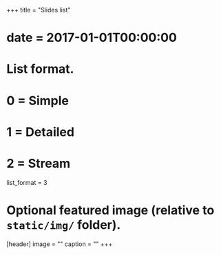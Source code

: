 +++
title = "Slides list"
# date = 2017-01-01T00:00:00

# List format.
#   0 = Simple
#   1 = Detailed
#   2 = Stream
list_format = 3

# Optional featured image (relative to `static/img/` folder).
[header]
image = ""
caption = ""
+++
